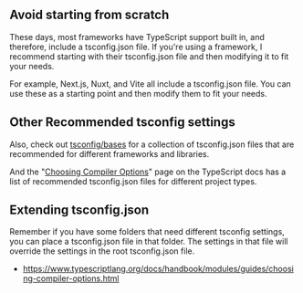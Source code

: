## Avoid starting from scratch

These days, most frameworks have TypeScript support built in, and therefore, include a tsconfig.json file. If you're using a framework, I recommend starting with their tsconfig.json file and then modifying it to fit your needs.

For example, Next.js, Nuxt, and Vite all include a tsconfig.json file. You can use these as a starting point and then modify them to fit your needs.

## Other Recommended tsconfig settings

Also, check out [tsconfig/bases](https://github.com/tsconfig/bases) for a collection of tsconfig.json files that are recommended for different frameworks and libraries.

And the "[Choosing Compiler Options](https://www.typescriptlang.org/docs/handbook/modules/guides/choosing-compiler-options.html)" page on the TypeScript docs has a list of recommended tsconfig.json files for different project types.

## Extending tsconfig.json

Remember if you have some folders that need different tsconfig settings, you can place a tsconfig.json file in that folder. The settings in that file will override the settings in the root tsconfig.json file.

- https://www.typescriptlang.org/docs/handbook/modules/guides/choosing-compiler-options.html
